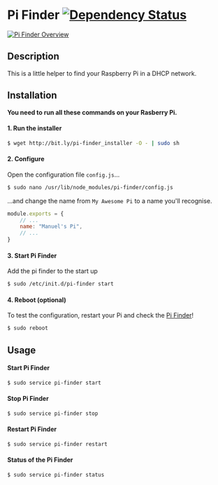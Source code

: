 # Pi Finder [![Dependency Status](https://img.shields.io/david/strebl/pi-finder.svg?style=flat-square)](https://david-dm.org/strebl/pi-finder)
[![Pi Finder Overview](http://i.imgur.com/h9QasUC.png)](https://pi.strebl.ch "Visit the Pi Finder Website!")

## Description

This is a little helper to find your Raspberry Pi in a DHCP network.

## Installation
**You need to run all these commands on your Rasberry Pi.**

#### 1. Run the installer
```bash
$ wget http://bit.ly/pi-finder_installer -O - | sudo sh
```

#### 2. Configure
Open the configuration file `config.js`...
```bash
$ sudo nano /usr/lib/node_modules/pi-finder/config.js
```

...and change the name from `My Awesome Pi` to a name you'll recognise.
```javascript
module.exports = {
	// ...
	name: "Manuel's Pi",
	// ...
}
```

#### 3. Start Pi Finder
Add the pi finder to the start up
```bash
$ sudo /etc/init.d/pi-finder start
```

#### 4. Reboot (optional)
To test the configuration, restart your Pi and check the [Pi Finder](https://pi.strebl.ch)!
```bash
$ sudo reboot
```

## Usage

#### Start Pi Finder
```bash
$ sudo service pi-finder start 
```

#### Stop Pi Finder
```bash
$ sudo service pi-finder stop 
```

#### Restart Pi Finder
```bash
$ sudo service pi-finder restart 
```

#### Status of the Pi Finder
```bash
$ sudo service pi-finder status 
```
